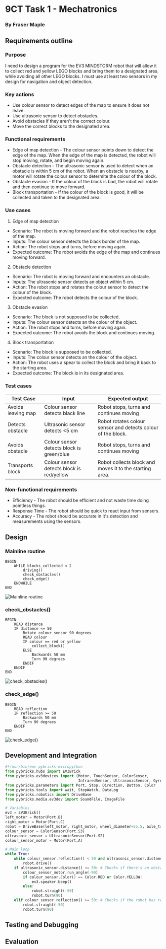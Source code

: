 # 9CT Task 1 - Mechatronics
### By Fraser Maple

## Requirements outline

### Purpose

I need to design a program for the EV3 MINDSTORM robot that will allow it to collect red and yellow LEGO blocks and bring them to a designated area, while avoiding all other LEGO blocks. I must use at least two sensors in my design for navigation and object detection.

### Key actions

- Use colour sensor to detect edges of the map to ensure it does not leave.
- Use ultrasonic sensor to detect obstacles.
- Avoid obstacles if they aren't the correct colour.
- Move the correct blocks to the designated area.

### Functional requirements
- Edge of map detection - The colour sensor points down to detect the edge of the map. When the edge of the map is detected, the robot will stop moving, rotate, and begin moving again.
- Obstacle detection - The ultrasonic sensor is used to detect when an obstacle is within 5 cm of the robot. When an obstacle is nearby, a motor will rotate the colour sensor to determite the colour of the block.
- Obstacle evasion - If the colour of the block is bad, the robot will rotate and then continue to move forward.
- Block transportation - If the colour of the block is good, it will be collected and taken to the designated area.

### Use cases

1. Edge of map detection
- Scenario: The robot is moving forward and the robot reaches the edge of the map.
- Inputs: The colour sensor detects the black border of the map.
- Action: The robot stops and turns, before moving again.
- Expected outcome: The robot avoids the edge of the map and continues moving forward.

2. Obstacle detection
- Scenario: The robot is moving forward and encounters an obstacle.
- Inputs: The ultrasonic sensor detects an object within 5 cm.
- Action: The robot stops and rotates the colour sensor to detect the colour of the block.
- Expected outcome: The robot detects the colour of the block.

3. Obstacle evasion
- Scenario: The block is not supposed to be collected.
- Inputs: The colour sensor detects an the colour of the object.
- Action: The robot stops and turns, before moving again.
- Expected outcome: The robot avoids the block and continues moving.

4. Block transportation
- Scenario: The block is supposed to be collected.
- Inputs: The colour sensor detects an the colour of the object.
- Action: The robot uses a spear to collect the block and bring it back to the starting area.
- Expected outcome: The block is in its designated area.

### Test cases
|Test Case|Input|Expected output|
|-|-|-
|Avoids leaving map|Colour sensor detects black line|Robot stops, turns and continues moving|
|Detects obstacle|Ultrasonic sensor detects <5 cm|Robot rotates colour sensor and detects colour of the block.|
|Avoids obstacle|Colour sensor detects block is green/blue|Robot stops, turns and continues moving|
|Transports block|Colour sensor detects block is red/yellow|Robot collects block and moves it to the starting area.|

### Non-functional requirements

- Efficiency - The robot should be efficient and not waste time doing pointless things.
- Response Time - The robot should be quick to react input from sensors.
- Accuracy - The robot should be accurate in it's detection and measurements using the sensors.

## Design

### Mainline routine
```
BEGIN
    WHILE blocks_collected < 2
        driving()
        check_obstacles()
        check_edge()
    ENDWHILE
END
```
![Mainline routine](./9CT_Mechatronics/images/main.png)

### check_obstacles()
```
BEGIN
    READ distance
    IF distance <= 50
        Rotate colour sensor 90 degrees
        READ colour
        IF colour == red or yellow
            collect_block()
        ELSE
            Backwards 50 mm
            Turn 90 degrees
        ENDIF
    ENDIF
END
```
![check_obstacles()](./9CT_Mechatronics/images/check_obstacles().png)

### check_edge()
```
BEGIN
    READ reflection
    IF reflection >= 50
        Backwards 50 mm
        Turn 90 degrees
    ENDIF
END
```
![check_edge()](./9CT_Mechatronics/images/check_edge().png)

## Development and Integration
```Python
#!/usr/bin/env pybricks-micropython
from pybricks.hubs import EV3Brick
from pybricks.ev3devices import (Motor, TouchSensor, ColorSensor,
                                 InfraredSensor, UltrasonicSensor, GyroSensor)
from pybricks.parameters import Port, Stop, Direction, Button, Color
from pybricks.tools import wait, StopWatch, DataLog
from pybricks.robotics import DriveBase
from pybricks.media.ev3dev import SoundFile, ImageFile

# Variables
ev3 = EV3Brick()
left_motor = Motor(Port.B)
right_motor = Motor(Port.C)
robot = DriveBase(left_motor, right_motor, wheel_diameter=55.5, axle_track=104)
colour_sensor = ColorSensor(Port.S3)
ultrasonic_sensor = UltrasonicSensor(Port.S2)
colour_sensor_motor = Motor(Port.A)

# Main loop
while True:
    while colour_sensor.reflection() < 50 and ultrasonic_sensor.distance() > 50: # While loop that breaks when the robot detects the edge of the map or an obstacle.
        robot.drive()
    if ultrasonic_sensor.distance() <= 50: # Checks if there's an obstacle
        colour_sensor_motor.run_angle(-90)
        if colour_sensor.Color() == Color.RED or Color.YELLOW:
            ev3.speaker.beep()
        else:
            robot.straight(-50)
            robot.turn(90)
    elif colour_sensor.reflection() >= 50: # Checks if the robot has reached the edge of the map, and then reverses and turns to avoid leaving the map.
        robot.straight(-50)
        robot.turn(90)
```


## Testing and Debugging


## Evaluation